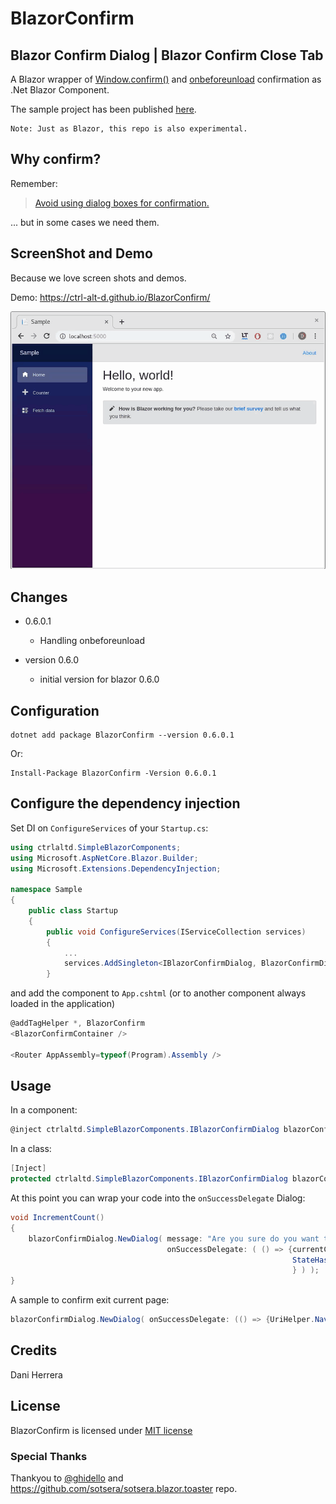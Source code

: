 # BlazorConfirm

## Blazor Confirm Dialog | Blazor Confirm Close Tab 

A Blazor wrapper of 
[Window.confirm()](https://developer.mozilla.org/en-US/docs/Web/API/Window/confirm) 
and 
[onbeforeunload](https://developer.mozilla.org/en-US/docs/Web/API/WindowEventHandlers/onbeforeunload) 
confirmation as .Net Blazor Component. 

The sample project has been published [here](https://ctrl-alt-d.github.io/BlazorConfirm/).

```
Note: Just as Blazor, this repo is also experimental.
```

## Why confirm?

Remember:

>[Avoid using dialog boxes for confirmation.](https://alistapart.com/article/neveruseawarning)

... but in some cases we need them. 

## ScreenShot and Demo

Because we love screen shots and demos.

Demo: https://ctrl-alt-d.github.io/BlazorConfirm/

![BlazorConfig ScreenShot](./ScreenShots/BlazorConfirm.gif)


## Changes

- 0.6.0.1 
  - Handling onbeforeunload

- version 0.6.0
  - initial version for blazor 0.6.0


## Configuration

```
dotnet add package BlazorConfirm --version 0.6.0.1
```
Or:
```
Install-Package BlazorConfirm -Version 0.6.0.1
```

## Configure the dependency injection

Set DI on `ConfigureServices` of your `Startup.cs`:

```c#
using ctrlaltd.SimpleBlazorComponents;
using Microsoft.AspNetCore.Blazor.Builder;
using Microsoft.Extensions.DependencyInjection;

namespace Sample
{
    public class Startup
    {
        public void ConfigureServices(IServiceCollection services)
        {
            ...
            services.AddSingleton<IBlazorConfirmDialog, BlazorConfirmDialog>(); //Add as singleton.
        }
```

and add the component to `App.cshtml` (or to another component always loaded in the application)

```c#
@addTagHelper *, BlazorConfirm
<BlazorConfirmContainer />

<Router AppAssembly=typeof(Program).Assembly />
```

## Usage

In a component:

```c#
@inject ctrlaltd.SimpleBlazorComponents.IBlazorConfirmDialog blazorConfirmDialog
```

In a class:

```c#
[Inject] 
protected ctrlaltd.SimpleBlazorComponents.IBlazorConfirmDialog blazorConfirmDialog { get; set; }
```

At this point you can wrap your code into the `onSuccessDelegate` Dialog:

```c#
void IncrementCount()
{
    blazorConfirmDialog.NewDialog( message: "Are you sure do you want to increment the counter?", 
                                   onSuccessDelegate: ( () => {currentCount++;
                                                               StateHasChanged();
                                                               } ) );
}
```

A sample to confirm exit current page:

```c#
blazorConfirmDialog.NewDialog( onSuccessDelegate: (() => {UriHelper.NavigateTo(  "/fetchdata" );}));
```

## Credits

Dani Herrera

## License

BlazorConfirm is licensed under [MIT license](http://www.opensource.org/licenses/mit-license.php)

### Special Thanks

Thankyou to [@ghidello](https://github.com/ghidello) and  https://github.com/sotsera/sotsera.blazor.toaster repo.
